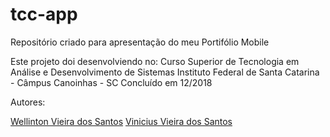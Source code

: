 # tcc-app

Repositório criado para apresentação do meu Portifólio Mobile

Este projeto doi desenvolviendo no: Curso Superior de Tecnologia em Análise e Desenvolvimento de Sistemas Instituto Federal de Santa Catarina - Câmpus Canoinhas - SC Concluído em 12/2018

Autores: 

[Wellinton Vieira dos Santos](https://github.com/wellintonvieira)
[Vinicius Vieira dos Santos](https://github.com/viniciusvsantos)
